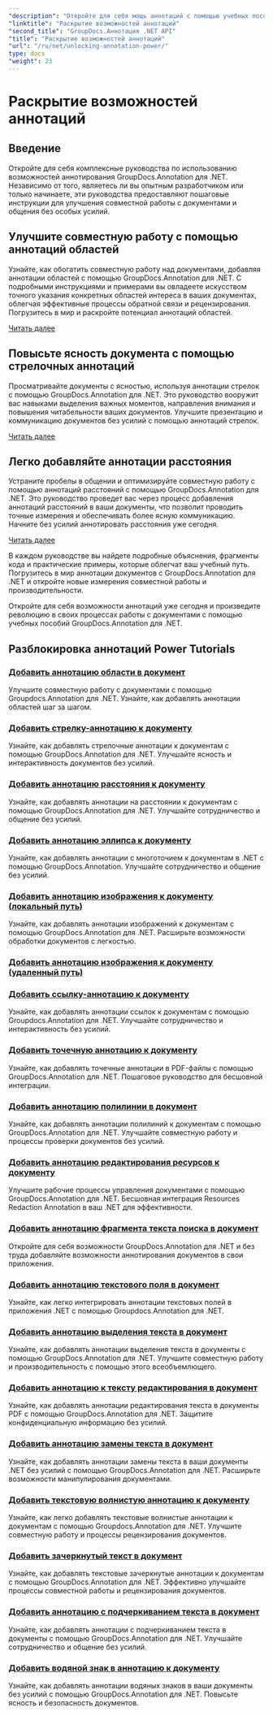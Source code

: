 ```yaml
---
"description": "Откройте для себя мощь аннотаций с помощью учебных пособий GroupDocs.Annotation для .NET. Узнайте, как добавлять различные аннотации шаг за шагом и улучшить совместную работу без усилий."
"linktitle": "Раскрытие возможностей аннотаций"
"second_title": "GroupDocs.Аннотация .NET API"
"title": "Раскрытие возможностей аннотаций"
"url": "/ru/net/unlocking-annotation-power/"
type: docs
"weight": 23
---
```


# Раскрытие возможностей аннотаций

## Введение

Откройте для себя комплексные руководства по использованию возможностей аннотирования GroupDocs.Annotation для .NET. Независимо от того, являетесь ли вы опытным разработчиком или только начинаете, эти руководства предоставляют пошаговые инструкции для улучшения совместной работы с документами и общения без особых усилий.

## Улучшите совместную работу с помощью аннотаций областей

Узнайте, как обогатить совместную работу над документами, добавляя аннотации областей с помощью GroupDocs.Annotation для .NET. С подробными инструкциями и примерами вы овладеете искусством точного указания конкретных областей интереса в ваших документах, облегчая эффективные процессы обратной связи и рецензирования. Погрузитесь в мир и раскройте потенциал аннотаций областей.

[Читать далее](./add-area-annotation/)

## Повысьте ясность документа с помощью стрелочных аннотаций

Просматривайте документы с ясностью, используя аннотации стрелок с помощью GroupDocs.Annotation для .NET. Это руководство вооружит вас навыками выделения важных моментов, направления внимания и повышения читабельности ваших документов. Улучшите презентацию и коммуникацию документов без усилий с помощью аннотаций стрелок.

[Читать далее](./add-arrow-annotation/)

## Легко добавляйте аннотации расстояния

Устраните пробелы в общении и оптимизируйте совместную работу с помощью аннотаций расстояний с помощью GroupDocs.Annotation для .NET. Это руководство проведет вас через процесс добавления аннотаций расстояний в ваши документы, что позволит проводить точные измерения и обеспечивать более ясную коммуникацию. Начните без усилий аннотировать расстояния уже сегодня.

[Читать далее](./add-distance-annotation/)

В каждом руководстве вы найдете подробные объяснения, фрагменты кода и практические примеры, которые облегчат ваш учебный путь. Погрузитесь в мир аннотации документов с GroupDocs.Annotation для .NET и откройте новые измерения совместной работы и производительности.

Откройте для себя возможности аннотаций уже сегодня и произведите революцию в своих процессах работы с документами с помощью учебных пособий GroupDocs.Annotation для .NET.

## Разблокировка аннотаций Power Tutorials
### [Добавить аннотацию области в документ](./add-area-annotation/)
Улучшите совместную работу с документами с помощью Groupdocs.Annotation для .NET. Узнайте, как добавлять аннотации областей шаг за шагом.
### [Добавить стрелку-аннотацию к документу](./add-arrow-annotation/)
Узнайте, как добавлять стрелочные аннотации к документам с помощью GroupDocs.Annotation для .NET. Улучшайте ясность и интерактивность документов без усилий.
### [Добавить аннотацию расстояния к документу](./add-distance-annotation/)
Узнайте, как добавлять аннотации на расстоянии к документам с помощью GroupDocs.Annotation для .NET. Улучшайте сотрудничество и общение без усилий.
### [Добавить аннотацию эллипса к документу](./add-ellipse-annotation/)
Узнайте, как добавлять аннотации с многоточием к документам в .NET с помощью GroupDocs.Annotation. Улучшайте сотрудничество и общение без усилий.
### [Добавить аннотацию изображения к документу (локальный путь)](./add-image-annotation-local-path/)
Узнайте, как добавлять аннотации изображений к документам с помощью GroupDocs.Annotation для .NET. Расширьте возможности обработки документов с легкостью.
### [Добавить аннотацию изображения к документу (удаленный путь)](./add-image-annotation-remote-path/)
### [Добавить ссылку-аннотацию к документу](./add-link-annotation/)
Узнайте, как добавлять аннотации ссылок к документам с помощью Groupdocs.Annotation для .NET. Улучшайте сотрудничество и интерактивность без усилий.
### [Добавить точечную аннотацию к документу](./add-point-annotation/)
Узнайте, как добавлять точечные аннотации в PDF-файлы с помощью GroupDocs.Annotation для .NET. Пошаговое руководство для бесшовной интеграции.
### [Добавить аннотацию полилинии в документ](./add-polyline-annotation/)
Узнайте, как добавлять аннотации полилиний к документам с помощью GroupDocs.Annotation для .NET. Улучшайте совместную работу и процессы проверки документов без усилий.
### [Добавить аннотацию редактирования ресурсов к документу](./add-resources-redaction-annotation/)
Улучшите рабочие процессы управления документами с помощью GroupDocs.Annotation для .NET. Бесшовная интеграция Resources Redaction Annotation в ваш .NET для эффективности.
### [Добавить аннотацию фрагмента текста поиска в документ](./add-search-text-fragment-annotation/)
Откройте для себя возможности GroupDocs.Annotation для .NET и без труда добавляйте возможности аннотирования документов в свои приложения.
### [Добавить аннотацию текстового поля в документ](./add-text-field-annotation/)
Узнайте, как легко интегрировать аннотации текстовых полей в приложения .NET с помощью Groupdocs.Annotation для .NET.
### [Добавить аннотацию выделения текста в документ](./add-text-highlight-annotation/)
Узнайте, как добавлять аннотации выделения текста в документы с помощью GroupDocs.Annotation для .NET. Улучшите совместную работу и производительность с помощью этого всеобъемлющего.
### [Добавить аннотацию к тексту редактирования в документ](./add-text-redaction-annotation/)
Узнайте, как добавлять аннотации редактирования текста в документы PDF с помощью GroupDocs.Annotation для .NET. Защитите конфиденциальную информацию без усилий.
### [Добавить аннотацию замены текста в документ](./add-text-replacement-annotation/)
Узнайте, как добавлять аннотации замены текста в ваши документы .NET без усилий с помощью GroupDocs.Annotation для .NET. Расширьте возможности манипулирования документами.
### [Добавить текстовую волнистую аннотацию к документу](./add-text-squiggly-annotation/)
Узнайте, как легко добавлять текстовые волнистые аннотации к документам с помощью Groupdocs.Annotation для .NET. Улучшите совместную работу и процессы рецензирования документов.
### [Добавить зачеркнутый текст в документ](./add-text-strikeout-annotation/)
Узнайте, как добавлять текстовые зачеркнутые аннотации к документам с помощью GroupDocs.Annotation для .NET. Эффективно улучшайте процессы совместной работы и рецензирования документов.
### [Добавить аннотацию с подчеркиванием текста в документ](./add-text-underline-annotation/)
Узнайте, как добавлять аннотации с подчеркиванием текста в документы с помощью GroupDocs.Annotation для .NET. Улучшайте сотрудничество и общение без усилий.
### [Добавить водяной знак в аннотацию к документу](./add-watermark-annotation/)
Узнайте, как добавлять аннотации водяных знаков в ваши документы без усилий с помощью GroupDocs.Annotation для .NET. Повысьте ясность и безопасность документов.